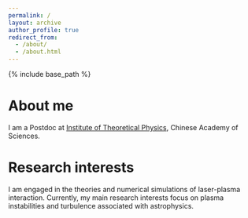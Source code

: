 ```yaml
---
permalink: /
layout: archive
author_profile: true
redirect_from: 
  - /about/
  - /about.html
---
```


{% include base_path %}

About me
======
I am a Postdoc at [Institute of Theoretical Physics](http://www.itp.ac.cn/), Chinese Academy of Sciences.

Research interests
=====

I am engaged in the theories and numerical simulations of laser-plasma interaction. Currently, my main research interests focus on plasma instabilities and turbulence associated with astrophysics.

